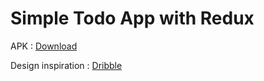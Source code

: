 # Simple Todo App with Redux

APK : [Download]()

Design inspiration : [Dribble](https://dribbble.com/shots/14153121-ToDo-App-Dark-Theme)
